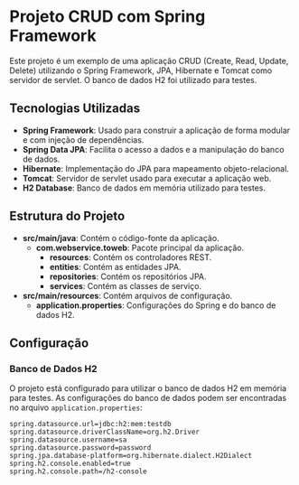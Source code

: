 # Projeto CRUD com Spring Framework

Este projeto é um exemplo de uma aplicação CRUD (Create, Read, Update, Delete) utilizando o Spring Framework, JPA, Hibernate e Tomcat como servidor de servlet. O banco de dados H2 foi utilizado para testes.

## Tecnologias Utilizadas

- **Spring Framework**: Usado para construir a aplicação de forma modular e com injeção de dependências.
- **Spring Data JPA**: Facilita o acesso a dados e a manipulação do banco de dados.
- **Hibernate**: Implementação do JPA para mapeamento objeto-relacional.
- **Tomcat**: Servidor de servlet usado para executar a aplicação web.
- **H2 Database**: Banco de dados em memória utilizado para testes.

## Estrutura do Projeto

- **src/main/java**: Contém o código-fonte da aplicação.
  - **com.webservice.toweb**: Pacote principal da aplicação.
    - **resources**: Contém os controladores REST.
    - **entities**: Contém as entidades JPA.
    - **repositories**: Contém os repositórios JPA.
    - **services**: Contém as classes de serviço.
- **src/main/resources**: Contém arquivos de configuração.
  - **application.properties**: Configurações do Spring e do banco de dados H2.

## Configuração

### Banco de Dados H2

O projeto está configurado para utilizar o banco de dados H2 em memória para testes. As configurações do banco de dados podem ser encontradas no arquivo `application.properties`:

```properties
spring.datasource.url=jdbc:h2:mem:testdb
spring.datasource.driverClassName=org.h2.Driver
spring.datasource.username=sa
spring.datasource.password=password
spring.jpa.database-platform=org.hibernate.dialect.H2Dialect
spring.h2.console.enabled=true
spring.h2.console.path=/h2-console
